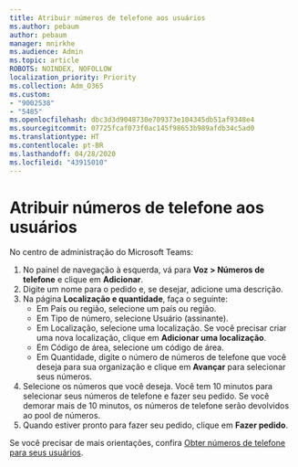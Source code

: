 ```yaml
---
title: Atribuir números de telefone aos usuários
ms.author: pebaum
author: pebaum
manager: mnirkhe
ms.audience: Admin
ms.topic: article
ROBOTS: NOINDEX, NOFOLLOW
localization_priority: Priority
ms.collection: Adm_O365
ms.custom:
- "9002538"
- "5485"
ms.openlocfilehash: dbc3d3d9048730e709373e104345db51af9348e4
ms.sourcegitcommit: 07725fcaf073f0ac145f98653b989afdb34c5ad0
ms.translationtype: HT
ms.contentlocale: pt-BR
ms.lasthandoff: 04/28/2020
ms.locfileid: "43915010"
---
```

# <a name="adding-phone-numbers-to-users"></a>Atribuir números de telefone aos usuários

No centro de administração do Microsoft Teams:

1. No painel de navegação à esquerda, vá para **Voz > Números de telefone** e clique em **Adicionar**.
2. Digite um nome para o pedido e, se desejar, adicione uma descrição.
3. Na página **Localização e quantidade**, faça o seguinte:
    - Em País ou região, selecione um país ou região.
    - Em Tipo de número, selecione Usuário (assinante).
    - Em Localização, selecione uma localização. Se você precisar criar uma nova localização, clique em **Adicionar uma localização**.
    - Em Código de área, selecione um código de área.
    - Em Quantidade, digite o número de números de telefone que você deseja para sua organização e clique em **Avançar** para selecionar seus números.
4. Selecione os números que você deseja. Você tem 10 minutos para selecionar seus números de telefone e fazer seu pedido. Se você demorar mais de 10 minutos, os números de telefone serão devolvidos ao pool de números.
5. Quando estiver pronto para fazer seu pedido, clique em **Fazer pedido**.

Se você precisar de mais orientações, confira [Obter números de telefone para seus usuários](https://docs.microsoft.com/microsoftteams/getting-phone-numbers-for-your-users).
